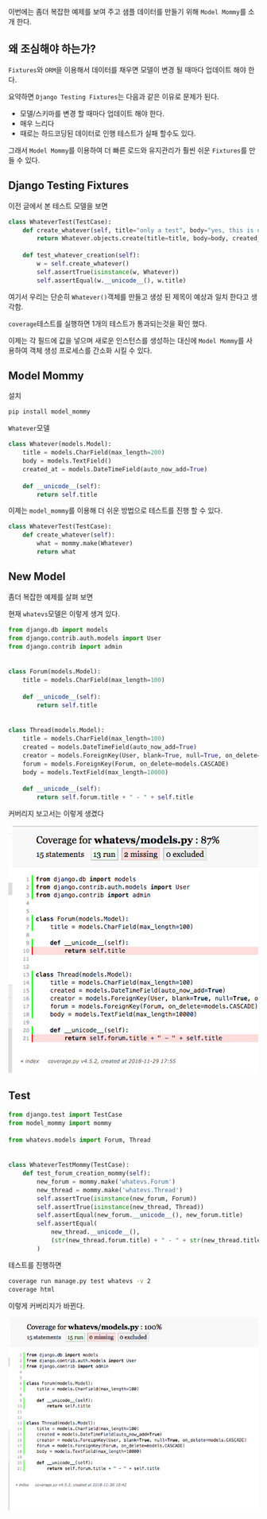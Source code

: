 이번에는 좀더 복잡한 예제를 보여 주고 샘플 데이터를 만들기 위해 `Model Mommy`를 소개 한다.

## 왜 조심해야 하는가?
`Fixtures`와 `ORM`을 이용해서 데이터를 채우면 모델이 변경 될 때마다 업데이트 해야 한다.

요약하면 `Django Testing Fixtures`는 다음과 같은 이유로 문제가 된다.

* 모델/스키마를 변경 할 때마다 업데이트 해야 한다.
* 매우 느리다
* 때로는 하드코딩된 데이터로 인행 테스트가 실패 할수도 있다.

그래서 `Model Mommy`를 이용하여 더 빠른 로드와 유지관리가 훨씬 쉬운 `Fixtures`를 만들 수 있다.


## Django Testing Fixtures
이전 글에서 본 테스트 모델을 보면
```python
class WhateverTest(TestCase):
    def create_whatever(self, title="only a test", body="yes, this is only a test"):
        return Whatever.objects.create(title=title, body=body, created_at=timezone.now())

    def test_whatever_creation(self):
        w = self.create_whatever()
        self.assertTrue(isinstance(w, Whatever))
        self.assertEqual(w.__unicode__(), w.title)

```
여기서 우리는 단순히 `Whatever()`객체를 만들고 생성 된 제목이 예상과 일치 한다고 생각함.

`coverage`테스트를 실행하면 1개의 테스트가 통과되는것을 확인 했다.

이제는 각 필드에 값을 넣으며 새로운 인스턴스를 생성하는 대신에 `Model Mommy`를 사용하여 객체 생성 프로세스를 간소화 시킬 수 있다.


## Model Mommy

설치
```bash
pip install model_mommy
```

`Whatever`모델
```python
class Whatever(models.Model):
    title = models.CharField(max_length=200)
    body = models.TextField()
    created_at = models.DateTimeField(auto_now_add=True)

    def __unicode__(self):
        return self.title

```
이제는 `model_mommy`를 이용해 더 쉬운 방법으로 테스트를 진행 할 수 있다.
```python
class WhateverTest(TestCase):
    def create_whatever(self):        
        what = mommy.make(Whatever)
        return what
```


## New Model
좀더 복잡한 예제를 살펴 보면

현재 `whatevs`모델은 이렇게 생겨 있다.
```python
from django.db import models
from django.contrib.auth.models import User
from django.contrib import admin


class Forum(models.Model):
    title = models.CharField(max_length=100)

    def __unicode__(self):
        return self.title


class Thread(models.Model):
    title = models.CharField(max_length=100)
    created = models.DateTimeField(auto_now_add=True)
    creator = models.ForeignKey(User, blank=True, null=True, on_delete=models.CASCADE)
    forum = models.ForeignKey(Forum, on_delete=models.CASCADE)
    body = models.TextField(max_length=10000)

    def __unicode__(self):
        return self.forum.title + " - " + self.title

```
커버리지 보고서는 이렇게 생겼다

![](asset/whatevs_models_py_01.png)


## Test

```python
from django.test import TestCase
from model_mommy import mommy

from whatevs.models import Forum, Thread


class WhateverTestMommy(TestCase):
    def test_forum_creation_mommy(self):
        new_forum = mommy.make('whatevs.Forum')
        new_thread = mommy.make('whatevs.Thread')
        self.assertTrue(isinstance(new_forum, Forum))
        self.assertTrue(isinstance(new_thread, Thread))
        self.assertEqual(new_forum.__unicode__(), new_forum.title)
        self.assertEqual(
            new_thread.__unicode__(),
            (str(new_thread.forum.title) + " - " + str(new_thread.title))
        )

```
테스트를 진행하면
```bash
coverage run manage.py test whatevs -v 2
coverage html

```

이렇게 커버리지가 바뀐다.

![](asset/whatevs_models_py_02.png)